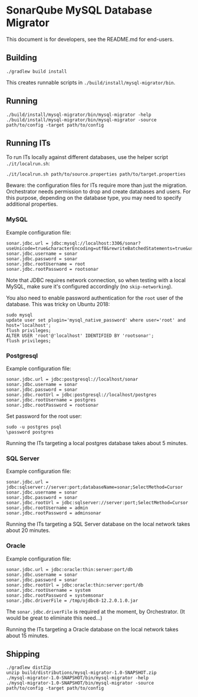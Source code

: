 SonarQube MySQL Database Migrator
=================================

This document is for developers, see the README.md for end-users.

## Building

    ./gradlew build install

This creates runnable scripts in `./build/install/mysql-migrator/bin`.

## Running

    ./build/install/mysql-migrator/bin/mysql-migrator -help
    ./build/install/mysql-migrator/bin/mysql-migrator -source path/to/config -target path/to/config

## Running ITs

To run ITs locally against different databases, use the helper script `./it/localrun.sh`:

    ./it/localrun.sh path/to/source.properties path/to/target.properties

Beware: the configuration files for ITs require more than just the migration.
Orchestrator needs permission to drop and create databases and users.
For this purpose, depending on the database type, you may need to specify additional properties.

### MySQL

Example configuration file:

    sonar.jdbc.url = jdbc:mysql://localhost:3306/sonar? useUnicode=true&characterEncoding=utf8&rewriteBatchedStatements=true&useConfigs=maxPerformance&useSSL=false
    sonar.jdbc.username = sonar
    sonar.jdbc.password = sonar
    sonar.jdbc.rootUsername = root
    sonar.jdbc.rootPassword = rootsonar

Note that JDBC requires network connection, so when testing with a local MySQL, make sure it's configured accordingly (no `skip-networking`).

You also need to enable password authentication for the `root` user of the database.
This was tricky on Ubuntu 2018:

    sudo mysql
    update user set plugin='mysql_native_password' where user='root' and host='localhost';
    flush privileges;
    ALTER USER 'root'@'localhost' IDENTIFIED BY 'rootsonar';
    flush privileges;

### Postgresql

Example configuration file:

    sonar.jdbc.url = jdbc:postgresql://localhost/sonar
    sonar.jdbc.username = sonar
    sonar.jdbc.password = sonar
    sonar.jdbc.rootUrl = jdbc:postgresql://localhost/postgres
    sonar.jdbc.rootUsername = postgres
    sonar.jdbc.rootPassword = rootsonar

Set password for the root user:

    sudo -u postgres psql
    \password postgres

Running the ITs targeting a local postgres database takes about 5 minutes.

### SQL Server

Example configuration file:

    sonar.jdbc.url = jdbc:sqlserver://server:port;databaseName=sonar;SelectMethod=Cursor
    sonar.jdbc.username = sonar
    sonar.jdbc.password = sonar
    sonar.jdbc.rootUrl = jdbc:sqlserver://server:port;SelectMethod=Cursor
    sonar.jdbc.rootUsername = admin
    sonar.jdbc.rootPassword = adminsonar

Running the ITs targeting a SQL Server database on the local network takes about 20 minutes.

### Oracle

Example configuration file:

    sonar.jdbc.url = jdbc:oracle:thin:server:port/db
    sonar.jdbc.username = sonar
    sonar.jdbc.password = sonar
    sonar.jdbc.rootUrl = jdbc:oracle:thin:server:port/db
    sonar.jdbc.rootUsername = system
    sonar.jdbc.rootPassword = systemsonar
    sonar.jdbc.driverFile = /tmp/ojdbc8-12.2.0.1.0.jar

The `sonar.jdbc.driverFile` is required at the moment, by Orchestrator. (It would be great to eliminate this need...)

Running the ITs targeting a Oracle database on the local network takes about 15 minutes.

## Shipping

    ./gradlew distZip
    unzip build/distributions/mysql-migrator-1.0-SNAPSHOT.zip
    ./mysql-migrator-1.0-SNAPSHOT/bin/mysql-migrator -help
    ./mysql-migrator-1.0-SNAPSHOT/bin/mysql-migrator -source path/to/config -target path/to/config
